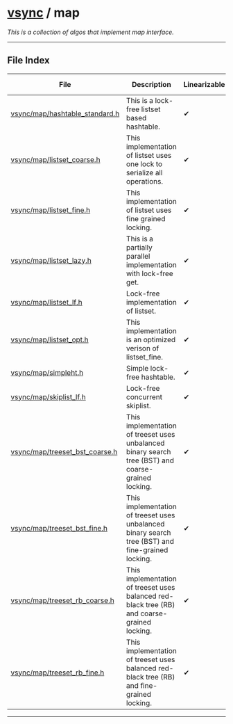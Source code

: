#  [vsync](../README.md) / map
_This is a collection of algos that implement map interface._ 

---
## File Index


| File|Description|Linearizable|Lock-free|SMR-required|
| --- | --- | --- | --- | --- |
| [vsync/map/hashtable_standard.h](hashtable_standard.h.md)|This is a lock-free listset based hashtable. | &#x2714; | &#x2714; | &#x2714; |
| [vsync/map/listset_coarse.h](listset_coarse.h.md)|This implementation of listset uses one lock to serialize all operations. | &#x2714; | &#x274C; | &#x2714; |
| [vsync/map/listset_fine.h](listset_fine.h.md)|This implementation of listset uses fine grained locking. | &#x2714; | &#x274C; | &#x2714; |
| [vsync/map/listset_lazy.h](listset_lazy.h.md)|This is a partially parallel implementation with lock-free get. | &#x2714; | &#x274C; | &#x2714; |
| [vsync/map/listset_lf.h](listset_lf.h.md)|Lock-free implementation of listset. | &#x2714; | &#x2714; | &#x2714; |
| [vsync/map/listset_opt.h](listset_opt.h.md)|This implementation is an optimized verison of listset_fine. | &#x2714; | &#x274C; | &#x2714; |
| [vsync/map/simpleht.h](simpleht.h.md)|Simple lock-free hashtable. | &#x2714; | &#x2714; | &#x274C; |
| [vsync/map/skiplist_lf.h](skiplist_lf.h.md)|Lock-free concurrent skiplist. | &#x2714; | &#x2714; | &#x2714; |
| [vsync/map/treeset_bst_coarse.h](treeset_bst_coarse.h.md)|This implementation of treeset uses unbalanced binary search tree (BST) and coarse-grained locking. | &#x2714; | &#x274C; | &#x274C; |
| [vsync/map/treeset_bst_fine.h](treeset_bst_fine.h.md)|This implementation of treeset uses unbalanced binary search tree (BST) and fine-grained locking. | &#x2714; | &#x274C; | &#x274C; |
| [vsync/map/treeset_rb_coarse.h](treeset_rb_coarse.h.md)|This implementation of treeset uses balanced red-black tree (RB) and coarse-grained locking. | &#x2714; | &#x274C; | &#x274C; |
| [vsync/map/treeset_rb_fine.h](treeset_rb_fine.h.md)|This implementation of treeset uses balanced red-black tree (RB) and fine-grained locking. | &#x2714; | &#x274C; | &#x274C; |


---
